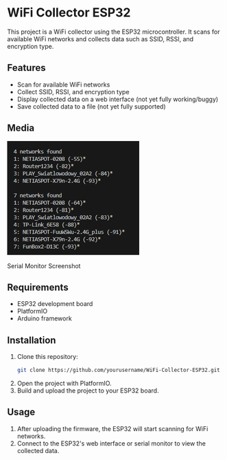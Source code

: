 # WiFi Collector ESP32

This project is a WiFi collector using the ESP32 microcontroller. It scans for available WiFi networks and collects data such as SSID, RSSI, and encryption type.

## Features

- Scan for available WiFi networks
- Collect SSID, RSSI, and encryption type
- Display collected data on a web interface (not yet fully working/buggy)
- Save collected data to a file (not yet fully supported)

## Media

![SerialMonitor](/images/SerialMonitor.png)

Serial Monitor Screenshot

## Requirements

- ESP32 development board
- PlatformIO
- Arduino framework

## Installation

1. Clone this repository:
    ```sh
    git clone https://github.com/yourusername/WiFi-Collector-ESP32.git
    ```
2. Open the project with PlatformIO.
3. Build and upload the project to your ESP32 board.

## Usage

1. After uploading the firmware, the ESP32 will start scanning for WiFi networks.
2. Connect to the ESP32's web interface or serial monitor to view the collected data.
